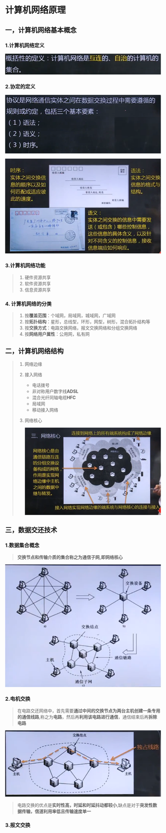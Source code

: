 # 计算机网络原理

## 一，计算机网络基本概念

### 1.计算机网络定义

![image-20210304152210967](计算机网络原理.assets/image-20210304152210967.png)

### 2.协定的定义

![image-20210304153039987](计算机网络原理.assets/image-20210304153039987.png)

![image-20210304153211342](计算机网络原理.assets/image-20210304153211342.png)

### 3.计算机网络功能

> 1. 硬件资源共享
> 2. 软件资源共享
> 3. 信息资源共享

### 4. 计算机网络的分类

> 1. 按**覆盖范围**：个域网，局域网，城域网，广域网
> 2. 按**拓扑结构**：星形，总线型，环形，网型，树形，混合拓扑结构等
> 3. 按**交换方式**：电路交换网络，报文交换网络和分组交换网络
> 4. 按**网络用户属性**：公用网，私有网

## 二，计算机网络结构

> 1. 网络边缘
>
> 2. 接入网络
>
>    - 电话拨号
>    - 非对称用户数字线**ADSL**
>    - 混合光纤同轴电缆**HFC**
>    - 局域网
>    - 移动接入网络
>
> 3. 网络核心
>
>    ![image-20210304155254786](计算机网络原理.assets/image-20210304155254786.png)

## 三，数据交还技术

### 1.数据集合概念

> **交换节点和传输介质的集合称之为通信子网,即网络核心**

![image-20210304155846445](计算机网络原理.assets/image-20210304155846445.png)

### 2.电机交换

> 在电路交还网络中，首先需要**通过中间的交换节点为两台主机创建一条专用的通信线路**,称之为**电路**，然后再**利用该电路进行通信**，通信结束后再**拆除电路**

![image-20210304162213913](计算机网络原理.assets/image-20210304162213913.png)

> 电路交换的优点是**实时性高，时延和时延抖动都较小**,缺点是对于**突发性数据传输，信道利用率低且传输速度单一**

### 3.报文交换